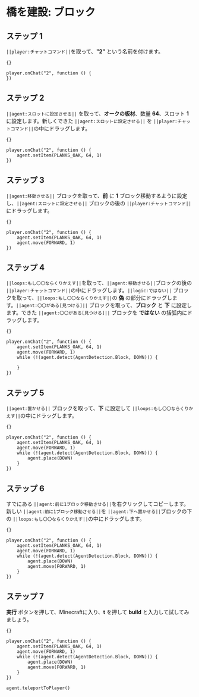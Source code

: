 # 橋を建設: ブロック

## ステップ 1
``||player:チャットコマンド||``を取って、**"2"** という名前を付けます。

```template
{}
```

```blocks
player.onChat("2", function () {
})
```

## ステップ 2
``||agent:スロットに設定させる||`` を取って、**オークの板材**、数量 **64**、スロット **1** に設定します。新しくできた ``||agent:スロットに設定させる||`` を ``||player:チャットコマンド||``の中にドラッグします。

```template
{}
```

```blocks
player.onChat("2", function () {
    agent.setItem(PLANKS_OAK, 64, 1)
})
```

## ステップ 3
``||agent:移動させる||`` ブロックを取って、**前** に **1** ブロック移動するように設定し、``||agent:スロットに設定させる||`` ブロックの後の ``||player:チャットコマンド||``にドラッグします。

```template
{}
```

```blocks
player.onChat("2", function () {
    agent.setItem(PLANKS_OAK, 64, 1)
    agent.move(FORWARD, 1)
})
```

## ステップ 4

``||loops:もし〇〇ならくりかえす||``を取って、``||agent:移動させる||``ブロックの後の ``||player:チャットコマンド||``の中にドラッグします。``||logic:ではない||`` ブロックを取って、``||loops:もし〇〇ならくりかえす||``の **偽** の部分にドラッグします。``||agent:〇〇がある[見つける]||`` ブロックを取って、**ブロック** と **下** に設定します。できた ``||agent:〇〇がある[見つける]||`` ブロックを **ではない** の括弧内にドラッグします。

```template
{}
```

```blocks
player.onChat("2", function () {
    agent.setItem(PLANKS_OAK, 64, 1)
    agent.move(FORWARD, 1)
    while (!(agent.detect(AgentDetection.Block, DOWN))) {
    	
    }
})
```

## ステップ 5

``||agent:置かせる||`` ブロックを取って、**下** に設定して ``||loops:もし〇〇ならくりかえす||``の中にドラッグします。

```template
{}
```

```blocks
player.onChat("2", function () {
    agent.setItem(PLANKS_OAK, 64, 1)
    agent.move(FORWARD, 1)
    while (!(agent.detect(AgentDetection.Block, DOWN))) {
        agent.place(DOWN)
    }
})
```

## ステップ 6

すでにある ``||agent:前に1ブロック移動させる||``を右クリックしてコピーします。新しい ``||agent:前に1ブロック移動させる||``を ``||agent:下へ置かせる||``ブロックの下の ``||loops:もし〇〇ならくりかえす||``の中にドラッグします。

```template
{}
```

```blocks
player.onChat("2", function () {
    agent.setItem(PLANKS_OAK, 64, 1)
    agent.move(FORWARD, 1)
    while (!(agent.detect(AgentDetection.Block, DOWN))) {
        agent.place(DOWN)
        agent.move(FORWARD, 1)
    }
})
```

## ステップ 7
**実行** ボタンを押して、Minecraftに入り、**t** を押して **build** と入力して試してみましょう。

```template
{}
```

```blocks
player.onChat("2", function () { 
    agent.setItem(PLANKS_OAK, 64, 1) 
    agent.move(FORWARD, 1) 
    while (!(agent.detect(AgentDetection.Block, DOWN))) { 
        agent.place(DOWN) 
        agent.move(FORWARD, 1) 
    } 
}) 
```

```ghost
agent.teleportToPlayer()
```